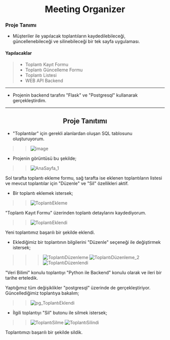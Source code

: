 <h1 align="center">Meeting Organizer</h1>

### Proje Tanımı
* Müşteriler ile yapılacak toplantıların kaydedilebileceği, güncellenebileceği ve silinebileceği bir tek sayfa uygulaması.

#### Yapılacaklar
> * Toplantı Kayıt Formu 
> * Toplantı Güncelleme Formu
> * Toplantı Listesi
> * WEB API Backend

---

* Projenin backend tarafını "Flask" ve "Postgresql" kullanarak gerçekleştirdim.

---

<h2 align="center"> Proje Tanıtımı </h2>

* "Toplantılar" için gerekli alanlardan oluşan SQL tablosunu oluşturuyorum.
>> ![image](https://user-images.githubusercontent.com/42919340/189505917-b567c41c-7a98-4664-89ea-5feb46a9b9af.png)

* Projenin görüntüsü bu şekilde;
>> ![AnaSayfa_1](https://user-images.githubusercontent.com/42919340/189505980-a9eb07bb-8530-442c-bbbd-951322829397.png)

Sol tarafta toplantı ekleme formu, sağ tarafta ise eklenen toplantıların listesi ve mevcut toplantılar için "Düzenle" ve "Sil" özellikleri aktif. 

* Bir toplantı eklemek istersek;
>> ![ToplantıEkleme](https://user-images.githubusercontent.com/42919340/189506034-68d217ea-51b6-4de2-bcbd-239d4f6d8916.png)

"Toplantı Kayıt Formu" üzerinden toplantı detaylarını kaydediyorum.

>> ![ToplantıEklendi](https://user-images.githubusercontent.com/42919340/189506059-31c891ed-7f3e-4361-8b9a-7c99c88a784f.png)

Yeni toplantımız başarılı bir şekilde eklendi.

* Eklediğimiz bir toplantının bilgilerini "Düzenle" seçeneği ile değiştirmek istersek;
>>> ![ToplantıDüzenleme](https://user-images.githubusercontent.com/42919340/189506149-88a4f99a-3311-4446-8787-25854fc0c5d7.png)
>>> ![ToplantıDüzenleme_2](https://user-images.githubusercontent.com/42919340/189506158-1d7f694e-691e-463a-bd3a-f1594ee3f223.png)
>>> ![ToplantıDüzenlendi](https://user-images.githubusercontent.com/42919340/189506159-fff918f8-a1b7-471b-9ebe-fc7394bdb802.png)

"Veri Bilimi" konulu toplantıyı "Python ile Backend" konulu olarak ve ileri bir tarihe erteledik. 

Yaptığımız tüm değişiklikler "postgresql" üzerinde de gerçekleştiriyor. Güncellediğimiz toplantıya bakalım;
>> ![pg_ToplantıEklendi](https://user-images.githubusercontent.com/42919340/189506206-a8a8209d-ac71-4ee2-b79b-c4399c2b7ed9.png)

* İlgili toplantıyı "Sil" butonu ile silmek istersek;
>>  ![ToplantıSilme](https://user-images.githubusercontent.com/42919340/189506226-d58fa0a9-e6e0-45ee-838f-e613ee9ec9fc.png)
>> ![ToplantıSilindi](https://user-images.githubusercontent.com/42919340/189506229-75026407-b2e2-4940-aaf5-59121b3d5978.png)

Toplantımızı başarılı bir şekilde sildik.








